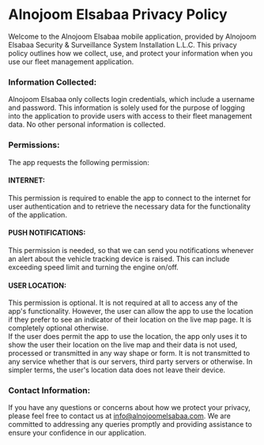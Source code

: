 # Alnojoom Elsabaa Privacy Policy

Welcome to the Alnojoom Elsabaa mobile application, provided by Alnojoom Elsabaa Security & Surveillance System Installation L.L.C. This privacy policy outlines how we collect, use, and protect your information when you use our fleet management application.
<br />
### Information Collected:
Alnojoom Elsabaa only collects login credentials, which include a username and password. This information is solely used for the purpose of logging into the application to provide users with access to their fleet management data. No other personal information is collected.
<br/>
### Permissions:
The app requests the following permission:
<br/>
#### INTERNET: 
This permission is required to enable the app to connect to the internet for user authentication and to retrieve the necessary data for the functionality of the application.
<br/>
#### PUSH NOTIFICATIONS:
This permission is needed, so that we can send you notifications whenever an alert about the vehicle tracking device is raised. This can include exceeding speed limit and turning the engine on/off.
<br />
#### USER LOCATION:
This permission is optional. It is not required at all to access any of the app's functionality. However, the user can allow the app to use the location if they prefer to see an indicator of their location on the live map page. It is completely optional otherwise.
<br />
If the user does permit the app to use the location, the app only uses it to show the user their location on the live map and their data is not used, processed or transmitted in any way shape or form. It is not transmitted to any service whether that is our servers, third party servers or otherwise. In simpler terms, the user's location data does not leave their device.
<br />
### Contact Information:
If you have any questions or concerns about how we protect your privacy, please feel free to contact us at info@alnojoomelsabaa.com. We are committed to addressing any queries promptly and providing assistance to ensure your confidence in our application.
